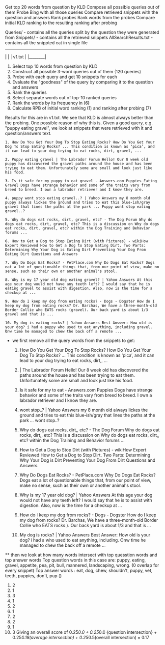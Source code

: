 Get top 20 words from question by KLD
Compose all possible queries out of them 
Probe Bing with all those queries
Compare retrieved snippets with the question and answers
Rank probes
Rank words from the probes
Compare initial KLD ranking to the resulting ranking after probing


Queries/ - contains all the queries split by the question they were generated from
Snippets/  - contains all the retrieved snippets
AllSearchResults.txt - contains all the snippted cat in single file

 ________
|        |
| v1.txt |
|________|

1. Select top 10 words from question by KLD
2. Construct all possible 3-word queries out of them (120 queries)
3. Probe with each query and get 10 snippets for each
4. Evaluate the "goodness" of the query by comparing it to the question and answers
5. Rank the queries
6. Select separate words out of top-10 ranked queries
7. Rank the words by its frequency in (6)
8. Calculate RPB of initial word ranking (1) and ranking after probing (7)

Results for this are in v1.txt. We see that KLD is almost always better than the probing. 
One possible reason of why this is. 
Given a good query, e.g. "puppy eating gravel", we look at snippets that were retrieved with it and question/answers text. 

	1. How Do You Get Your Dog To Stop Eating Rocks? How Do You Get Your Dog To Stop Eating Rocks? ... This condition is known as ‘pica’, and it can lead to your dog trying to eat rocks, dirt, gravel, ...

	2. Puppy eating gravel | The Labrador Forum Hello! Our 8 week old puppy has discovered the gravel paths around the house and has been trying to eat them. Unfortunately some are small and look just like his food.

	3. Is it safe for my puppy to eat gravel - Answers.com Puppies Eating Gravel Dogs have strange behavior and some of the traits vary from breed to breed. I own a labrador retriever and I know they are.

	4. puppy wont stop eating gravel..? | Yahoo Answers my 8 month old puppy always lickes the ground and tries to eat this blue-ish/gray gravel that lines the paths at the park ... Puppy wont stop eating gravel..?

	5. Why do dogs eat rocks, dirt, gravel, etc? - The Dog Forum Why do dogs eat rocks, dirt, gravel, etc? This is a discussion on Why do dogs eat rocks, dirt, gravel, etc? within the Dog Training and Behavior forums ...

	6. How to Get a Dog to Stop Eating Dirt (with Pictures) - wikiHow Expert Reviewed How to Get a Dog to Stop Eating Dirt. Two Parts: Determining Why Your Dog is Eating Dirt Preventing Your Dog From Eating Dirt Questions and Answers

	7. Why Do Dogs Eat Rocks? - PetPlace.com Why Do Dogs Eat Rocks? Dogs eat a lot of questionable things that, from our point of view, make no sense, such as their own or another animal's stool.

	8. Why is my 17 year old dog eating gravel? | Yahoo Answers At this age your dog would not have any teeth left? I would say that he is eating gravel to assist with digestion. Also, now is the time for a checkup at ...

	9. How do I keep my dog from eating rocks? - Dogs - Dogster How do I keep my dog from eating rocks? Dr. Barchas, We have a three-month-old Border Collie who EATS rocks (gravel). Our back yard is about 1/3 gravel and that is ...

	10. My dog is eating rocks? | Yahoo Answers Best Answer: How old is your dog? i had a puppy who used to eat anything, including gravel. Onw time he managed to chew the back off a remote ...

* we first remove all the query words from the snippets to get:

	1. How Do You Get Your Dog To Stop Rocks? How Do You Get Your Dog To Stop Rocks? ... This condition is known as ‘pica’, and it can lead to your dog trying to eat rocks, dirt,, ...

	2. | The Labrador Forum Hello! Our 8 week old has discovered the paths around the house and has been trying to eat them. Unfortunately some are small and look just like his food.

	3. Is it safe for my to eat - Answers.com Puppies Dogs have strange behavior and some of the traits vary from breed to breed. I own a labrador retriever and I know they are.

	4. wont stop..? | Yahoo Answers my 8 month old always lickes the ground and tries to eat this blue-ish/gray that lines the paths at the park ... wont stop..?

	5. Why do dogs eat rocks, dirt,, etc? - The Dog Forum Why do dogs eat rocks, dirt,, etc? This is a discussion on Why do dogs eat rocks, dirt,, etc? within the Dog Training and Behavior forums ...

	6. How to Get a Dog to Stop Dirt (with Pictures) - wikiHow Expert Reviewed How to Get a Dog to Stop Dirt. Two Parts: Determining Why Your Dog is Dirt Preventing Your Dog From Dirt Questions and Answers

	7. Why Do Dogs Eat Rocks? - PetPlace.com Why Do Dogs Eat Rocks? Dogs eat a lot of questionable things that, from our point of view, make no sense, such as their own or another animal's stool.

	8. Why is my 17 year old dog? | Yahoo Answers At this age your dog would not have any teeth left? I would say that he is to assist with digestion. Also, now is the time for a checkup at ...

	9. How do I keep my dog from rocks? - Dogs - Dogster How do I keep my dog from rocks? Dr. Barchas, We have a three-month-old Border Collie who EATS rocks ). Our back yard is about 1/3 and that is ...

	10. My dog is rocks? | Yahoo Answers Best Answer: How old is your dog? i had a who used to eat anything, including. Onw time he managed to chew the back off a remote ...

** then we look at how many words intersect with top quesstion words and top answer words
Top question words in this case are: puppy, eating, gravel, appetite, pea, pit, bull, mannered, landscaping, wrong. (0 overlap for every snippet)
Top answer words : eat, dog, chew, shouldn't, puppy, vet, teeth, puppies, don't, pup ()
1. 2
2. 1
3. 3
4. 1
5. 2 
6. 1
7. 2
8. 2
9. 1
10. 3
 Giving an overall score of 0.25*0.0 + 0.25*0.0 {question intersection} + 0.25*0.18(average intersection) + 0.25*0.5(overall intersection) = 0.17




